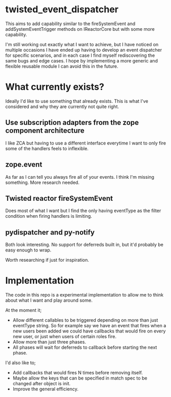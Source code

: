 # twisted_event_dispatcher

This aims to add capability similar to the fireSystemEvent and addSystemEventTrigger methods on
IReactorCore but with some more capability.

I'm still working out exactly what I want to achieve, but I have noticed on multiple occasions
I have ended up having to develop an event dispatcher for specific scenarios, and in each
case I find myself rediscovering the same bugs and edge cases. 
I hope by implementing a more generic and flexible reusable module I can avoid this in the future.

What currently exists?
======================
Ideally I'd like to use something that already exists. This is what I've considered and why
they are currently not quite right.

Use subscription adapters from the zope component architecture
--------------------------------------------------------------
I like ZCA but having to use a different interface everytime I want to only fire some of the 
handlers feels to inflexible. 

zope.event
----------
As far as I can tell you always fire all of your events. I think I'm missing something.
More research needed.

Twisted reactor fireSystemEvent
-------------------------------
Does most of what I want but I find the only having eventType as the filter condition when 
firing handlers is limiting.

pydispatcher and py-notify
---------------------------
Both look interesting. No support for deferreds built in,
but it'd probably be easy enough to wrap.

Worth researching if just for inspiration.


Implementation
==============
The code in this repo is a experimental implementation to allow me to think about what I want 
and play around some.

At the moment it;
* Allow different callables to be triggered depending on more than just eventType string.
  So for example say we have an event that fires when a new users been added we could have
  callbacks that would fire on every new user, or just when users of certain roles fire.
* Allow more than just three phases.
* All phases will wait for deferreds to callback before starting the next phase.

I'd also like to;
* Add callbacks that would fires N times before removing itself. 
* Maybe allow the keys that can be specified in match spec to be changed after object is init.
* Improve the general efficiency. 
